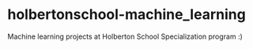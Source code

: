 # holbertonschool-machine_learning
Machine learning projects at Holberton School Specialization program :)
